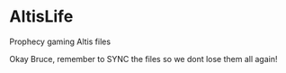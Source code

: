 AltisLife
=========

Prophecy gaming Altis files


Okay Bruce, remember to SYNC the files so we dont lose them all again!
